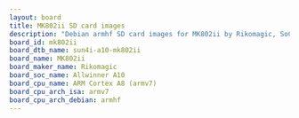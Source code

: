 ```yaml
---
layout: board
title: MK802ii SD card images
description: "Debian armhf SD card images for MK802ii by Rikomagic, SoC: Allwinner A10, CPU ISA: armv7"
board_id: mk802ii
board_dtb_name: sun4i-a10-mk802ii
board_name: MK802ii
board_maker_name: Rikomagic
board_soc_name: Allwinner A10
board_cpu_name: ARM Cortex A8 (armv7)
board_cpu_arch_isa: armv7
board_cpu_arch_debian: armhf
---
```

